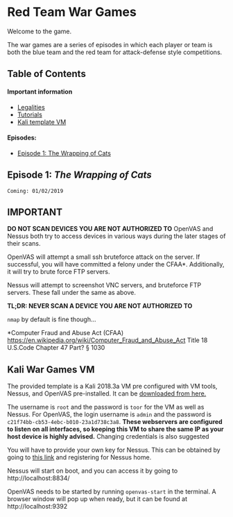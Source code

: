# Red Team War Games

Welcome to the game.

The war games are a series of episodes in which each player or team is both the blue team and the red team for attack-defense style competitions.

## Table of Contents

#### Important information
* [Legalities](#important)
* [Tutorials](/tutorials)
* [Kali template VM](#kali-war-games-vm)

#### Episodes:
* [Episode 1: The Wrapping of Cats](#episode-1-the-wrapping-of-cats)

## Episode 1: *The Wrapping of Cats*
`Coming: 01/02/2019`



## IMPORTANT

**DO NOT SCAN DEVICES YOU ARE NOT AUTHORIZED TO**
OpenVAS and Nessus both try to access devices in various ways during the later stages of their scans.

OpenVAS will attempt a small ssh bruteforce attack on the server. If successful, you will have committed a felony under the CFAA*. Additionally, it will try to brute force FTP servers.

Nessus will attempt to screenshot VNC servers, and bruteforce FTP servers. These fall under the same as above.

**TL;DR: NEVER SCAN A DEVICE YOU ARE NOT AUTHORIZED TO**

`nmap` by default is fine though...



\*Computer Fraud and Abuse Act (CFAA)
https://en.wikipedia.org/wiki/Computer_Fraud_and_Abuse_Act
Title 18 U.S.Code Chapter 47  Part? § 1030

## Kali War Games VM

The provided template is a Kali 2018.3a VM pre configured with VM tools, Nessus, and OpenVAS pre-installed. It can be [downloaded from here.](https://udelvip.nyc3.digitaloceanspaces.com/Kali%202018.3a%20Wargames.zip)

The username is `root` and the password is `toor` for the VM as well as Nessus. For OpenVAS, the login username is `admin` and the password is `c21f74bb-cb53-4ebc-b010-23a1d738c3a8`. **These webservers are configured to listen on all interfaces, so keeping this VM to share the same IP as your host device is highly advised.** Changing credentials is also suggested

You will have to provide your own key for Nessus. This can be obtained by going to [this link](https://www.tenable.com/products/nessus-home) and registering for Nessus home.

Nessus will start on boot, and you can access it by going to http://localhost:8834/

OpenVAS needs to be started by running `openvas-start` in the terminal. A browser window will pop up when ready, but it can be found at http://localhost:9392
